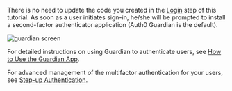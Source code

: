 There is no need to update the code you created in the [Login](${loginlink}) step of this tutorial. As soon as a user initiates sign-in, he/she will be prompted to install a second-factor authenticator application (Auth0 Guardian is the default).

![guardian screen](/media/articles/mfa/choose-mfa.png)

For detailed instructions on using Guardian to authenticate users, see [How to Use the Guardian App](/multifactor-authentication/guardian/user-guide).

For advanced management of the multifactor authentication for your users, see [Step-up Authentication](/multifactor-authentication/developer/step-up-with-acr).
